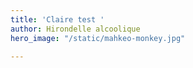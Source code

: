 ```yaml
---
title: 'Claire test '
author: Hirondelle alcoolique
hero_image: "/static/mahkeo-monkey.jpg"

---
```

